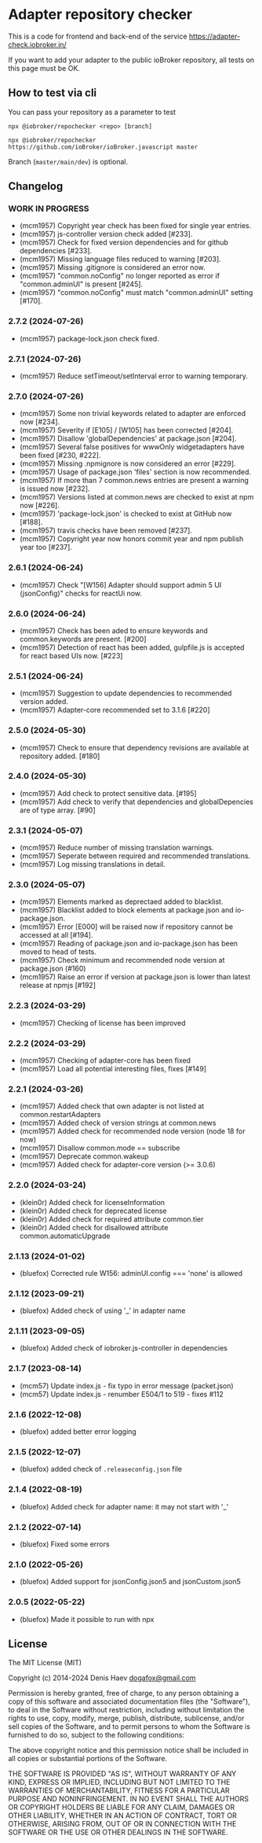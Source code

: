 # Adapter repository checker
This is a code for frontend and back-end of the service https://adapter-check.iobroker.in/

If you want to add your adapter to the public ioBroker repository, all tests on this page must be OK.

## How to test via cli
You can pass your repository as a parameter to test

``npx @iobroker/repochecker <repo> [branch]``

```
npx @iobroker/repochecker https://github.com/ioBroker/ioBroker.javascript master
```

Branch (`master/main/dev`) is optional.

<!--
	Placeholder for the next version (at the beginning of the line):
	### **WORK IN PROGRESS**
-->

## Changelog
### **WORK IN PROGRESS**
* (mcm1957) Copyright year check has been fixed for single year entries.
* (mcm1957) js-controller version check added [#233].
* (mcm1957) Check for fixed version dependencies and for github dependencies [#233].
* (mcm1957) Missing language files reduced to warning [#203].
* (mcm1957) Missing .gitignore is considered an error now.
* (mcm1957) "common.noConfig" no longer reported as error if "common.adminUI" is present [#245].
* (mcm1957) "common.noConfig" must match "common.adminUI" setting [#170].

### 2.7.2 (2024-07-26)
* (mcm1957) package-lock.json check fixed.

### 2.7.1 (2024-07-26)
* (mcm1957) Reduce setTimeout/setInterval error to warning temporary.

### 2.7.0 (2024-07-26)
* (mcm1957) Some non trivial keywords related to adapter are enforced now [#234].
* (mcm1957) Severity if [E105] / [W105] has been corrected [#204].
* (mcm1957) Disallow 'globalDependencies' at package.json [#204].
* (mcm1957) Several false positives for wwwOnly widgetadapters have been fixed [#230, #222].
* (mcm1957) Missing .npmignore is now considered an error [#229].
* (mcm1957) Usage of package.json 'files' section is now recommended.
* (mcm1957) If more than 7 common.news entries are present a warning is issued now [#232].
* (mcm1957) Versions listed at common.news are checked to exist at npm now [#226].
* (mcm1957) 'package-lock.json' is checked to exist at GitHub now [#188].
* (mcm1957) travis checks have been removed [#237].
* (mcm1957) Copyright year now honors commit year and npm publish year too [#237].

### 2.6.1 (2024-06-24)
* (mcm1957) Check "[W156] Adapter should support admin 5 UI (jsonConfig)" checks for reactUi now.

### 2.6.0 (2024-06-24)
* (mcm1957) Check has been aded to ensure keywords and common.keywords are present. [#200]
* (mcm1957) Detection of react has been added, gulpfile.js is accepted for react based UIs now. [#223]

### 2.5.1 (2024-06-24)
* (mcm1957) Suggestion to update dependencies to recommended version added.
* (mcm1957) Adapter-core recommended set to 3.1.6 [#220]

### 2.5.0 (2024-05-30)
* (mcm1957) Check to ensure that dependency revisions are available at repository added. [#180]

### 2.4.0 (2024-05-30)
* (mcm1957) Add check to protect sensitive data. [#195]
* (mcm1957) Add check to verify that dependencies and globalDepencies are of type array. [#90]

### 2.3.1 (2024-05-07)
* (mcm1957) Reduce number of missing translation warnings.
* (mcm1957) Seperate between required and recommended translations.
* (mcm1957) Log missing translations in detail.

### 2.3.0 (2024-05-07)
* (mcm1957) Elements marked as deprectaed added to blacklist.
* (mcm1957) Blacklist added to block elements at package.json and io-package.json.
* (mcm1957) Error [E000] will be raised now if repository cannot be accessed at all [#194].
* (mcm1957) Reading of package.json and io-package.json has been moved to head of tests.
* (mcm1957) Check minimum and recommended node version at package.json (#160)
* (mcm1957) Raise an error if version at package.json is lower than latest release at npmjs [#192]

### 2.2.3 (2024-03-29)
* (mcm1957) Checking of license has been improved

### 2.2.2 (2024-03-29) 
* (mcm1957) Checking of adapter-core has been fixed
* (mcm1957) Load all potential interesting files, fixes [#149]

### 2.2.1 (2024-03-26)
* (mcm1957) Added check that own adapter is not listed at common.restartAdapters
* (mcm1957) Added check of version strings at common.news
* (mcm1957) Added check for recommended node version (node 18 for now)
* (mcm1957) Disallow common.mode == subscribe
* (mcm1957) Deprecate common.wakeup
* (mcm1957) Added check for adapter-core version (>= 3.0.6)

### 2.2.0 (2024-03-24)
* (klein0r) Added check for licenseInformation
* (klein0r) Added check for deprecated license
* (klein0r) Added check for required attribute common.tier
* (klein0r) Added check for disallowed attribute common.automaticUpgrade

### 2.1.13 (2024-01-02)
* (bluefox) Corrected rule W156: adminUI.config === 'none' is allowed

### 2.1.12 (2023-09-21)
* (bluefox) Added check of using '_' in adapter name

### 2.1.11 (2023-09-05)
* (bluefox) Added check of iobroker.js-controller in dependencies

### 2.1.7 (2023-08-14)
* (mcm57) Update index.js - fix typo in error message (packet.json)
* (mcm57) Update index.js - renumber E504/1 to 519 - fixes #112

### 2.1.6 (2022-12-08)
* (bluefox) added better error logging

### 2.1.5 (2022-12-07)
* (bluefox) added check of `.releaseconfig.json` file

### 2.1.4 (2022-08-19)
* (bluefox) Added check for adapter name: it may not start with '_'

### 2.1.2 (2022-07-14)
* (bluefox) Fixed some errors

### 2.1.0 (2022-05-26)
* (bluefox) Added support for jsonConfig.json5 and jsonCustom.json5

### 2.0.5 (2022-05-22)
* (bluefox) Made it possible to run with npx

## License
The MIT License (MIT)

Copyright (c) 2014-2024 Denis Haev <dogafox@gmail.com>

Permission is hereby granted, free of charge, to any person obtaining a copy
of this software and associated documentation files (the "Software"), to deal
in the Software without restriction, including without limitation the rights
to use, copy, modify, merge, publish, distribute, sublicense, and/or sell
copies of the Software, and to permit persons to whom the Software is
furnished to do so, subject to the following conditions:

The above copyright notice and this permission notice shall be included in
all copies or substantial portions of the Software.

THE SOFTWARE IS PROVIDED "AS IS", WITHOUT WARRANTY OF ANY KIND, EXPRESS OR
IMPLIED, INCLUDING BUT NOT LIMITED TO THE WARRANTIES OF MERCHANTABILITY,
FITNESS FOR A PARTICULAR PURPOSE AND NONINFRINGEMENT. IN NO EVENT SHALL THE
AUTHORS OR COPYRIGHT HOLDERS BE LIABLE FOR ANY CLAIM, DAMAGES OR OTHER
LIABILITY, WHETHER IN AN ACTION OF CONTRACT, TORT OR OTHERWISE, ARISING FROM,
OUT OF OR IN CONNECTION WITH THE SOFTWARE OR THE USE OR OTHER DEALINGS IN
THE SOFTWARE.
